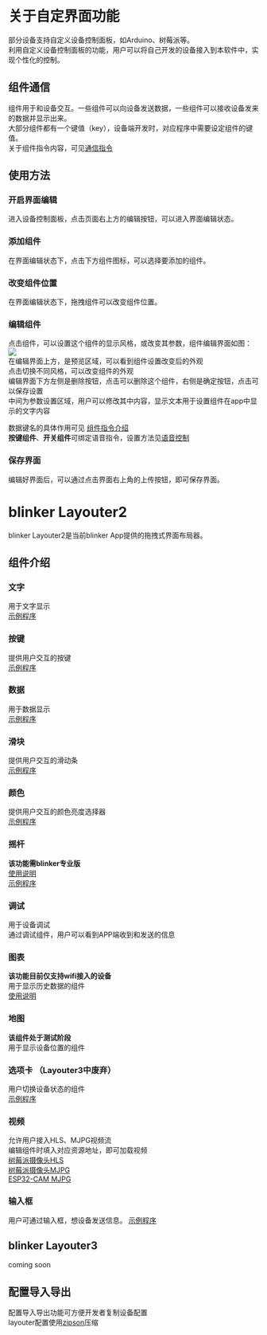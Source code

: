 # 关于自定界面功能  
部分设备支持自定义设备控制面板，如Arduino、树莓派等。  
利用自定义设备控制面板的功能，用户可以将自己开发的设备接入到本软件中，实现个性化的控制。  

## 组件通信  
组件用于和设备交互。一些组件可以向设备发送数据，一些组件可以接收设备发来的数据并显示出来。  
大部分组件都有一个键值（key），设备端开发时，对应程序中需要设定组件的键值。  
关于组件指令内容，可见[通信指令](?file=003-硬件开发/18-通信指令 "通信指令")  

## 使用方法  
### 开启界面编辑  
进入设备控制面板，点击页面右上方的编辑按钮，可以进入界面编辑状态。  

### 添加组件  
在界面编辑状态下，点击下方组件图标，可以选择要添加的组件。  

### 改变组件位置  
在界面编辑状态下，拖拽组件可以改变组件位置。  

### 编辑组件  
点击组件，可以设置这个组件的显示风格，或改变其参数，组件编辑界面如图：  
![](assets/005/02-1.jpg)  
在编辑界面上方，是预览区域，可以看到组件设置改变后的外观  
点击切换不同风格，可以改变组件的外观  
编辑界面下方左侧是删除按钮，点击可以删除这个组件，右侧是确定按钮，点击可以保存设置  
中间为参数设置区域，用户可以修改其中内容，显示文本用于设置组件在app中显示的文字内容  

数据键名的具体作用可见 [组件指令介绍](?file=003-硬件开发/18-通信指令 "组件通信指令")  
**按键组件**、**开关组件**可绑定语音指令，设置方法见[语音控制](?file=002-App使用/04-语音控制 "语音控制")  

### 保存界面  
编辑好界面后，可以通过点击界面右上角的上传按钮，即可保存界面。  


# blinker Layouter2  
blinker Layouter2是当前blinker App提供的拖拽式界面布局器。

## 组件介绍

### 文字  
用于文字显示  
[示例程序](https://github.com/blinker-iot/blinker-library/tree/master/examples/Blinker_TEXT)  

### 按键  
提供用户交互的按键  
[示例程序](https://github.com/blinker-iot/blinker-library/tree/master/examples/Blinker_Button)  

### 数据  
用于数据显示  
[示例程序](https://github.com/blinker-iot/blinker-library/tree/master/examples/Blinker_Number)  

### 滑块  
提供用户交互的滑动条  
[示例程序](https://github.com/blinker-iot/blinker-library/tree/master/examples/Blinker_Slider)  

### 颜色  
提供用户交互的颜色亮度选择器  
[示例程序](https://github.com/blinker-iot/blinker-library/tree/master/examples/Blinker_RGB)  

### 摇杆  
**该功能需blinker专业版**  
[使用说明](https://www.arduino.cn/thread-97065-1-2.html)  
[示例程序](https://github.com/blinker-iot/blinker-library/tree/master/examples/Blinker_Joystick)  

### 调试  
用于设备调试  
通过调试组件，用户可以看到APP端收到和发送的信息 

### 图表  
**该功能目前仅支持wifi接入的设备**  
用于显示历史数据的组件  
[使用说明](?file=004-特有功能/04-云存储 "云存储")  

### 地图
**该组件处于测试阶段**    
用于显示设备位置的组件  

### 选项卡  （Layouter3中废弃）
用户切换设备状态的组件  
[示例程序](https://github.com/blinker-iot/blinker-library/tree/master/examples/Blinker_Tab/Tab_WiFi)  

### 视频  
允许用户接入HLS、MJPG视频流  
编辑组件时填入对应资源地址，即可加载视频  
[树莓派摄像头HLS](https://www.arduino.cn/thread-93962-1-1.html)  
[树莓派摄像头MJPG](https://www.arduino.cn/thread-99577-1-1.html)  
[ESP32-CAM MJPG](https://www.arduino.cn/thread-99565-1-1.html)  

### 输入框  
用户可通过输入框，想设备发送信息。
[示例程序](https://github.com/blinker-iot/blinker-library/tree/master/examples/Blinker_Hello)  

## blinker Layouter3  
coming soon  

## 配置导入导出  
配置导入导出功能可方便开发者复制设备配置  
layouter配置使用[zipson](https://github.com/jgranstrom/zipson)压缩  
